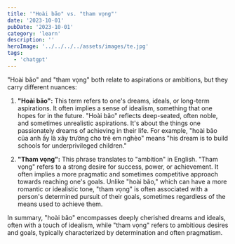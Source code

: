 ```yaml
---
title: '"Hoài bão" vs. "tham vọng"'
date: '2023-10-01'
pubDate: '2023-10-01'
category: 'learn'
description: ''
heroImage: '../../../../assets/images/te.jpg'
tags:
  - 'chatgpt'
---
```


"Hoài bão" and "tham vọng" both relate to aspirations or ambitions, but they carry different nuances:

1. **"Hoài bão":** This term refers to one's dreams, ideals, or long-term aspirations. It often implies a sense of idealism, something that one hopes for in the future. "Hoài bão" reflects deep-seated, often noble, and sometimes unrealistic aspirations. It's about the things one passionately dreams of achieving in their life. For example, "hoài bão của anh ấy là xây trường cho trẻ em nghèo" means "his dream is to build schools for underprivileged children."

2. **"Tham vọng":** This phrase translates to "ambition" in English. "Tham vọng" refers to a strong desire for success, power, or achievement. It often implies a more pragmatic and sometimes competitive approach towards reaching one's goals. Unlike "hoài bão," which can have a more romantic or idealistic tone, "tham vọng" is often associated with a person's determined pursuit of their goals, sometimes regardless of the means used to achieve them.

In summary, "hoài bão" encompasses deeply cherished dreams and ideals, often with a touch of idealism, while "tham vọng" refers to ambitious desires and goals, typically characterized by determination and often pragmatism.
